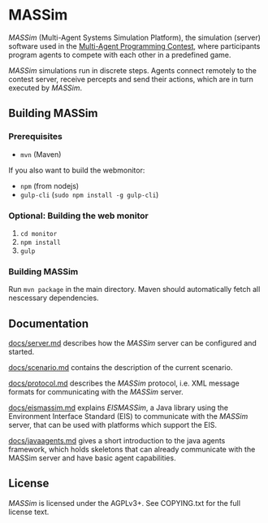 MASSim
======

_MASSim_ (Multi-Agent Systems Simulation Platform), the simulation (server)
software used in the
[Multi-Agent Programming Contest](https://multiagentcontest.org/),
where participants program agents to compete with each other in a
predefined game.

_MASSim_ simulations run in discrete steps. Agents connect remotely to the
contest server, receive percepts and send their actions, which are in turn
executed by _MASSim_.

Building MASSim
---------------

### Prerequisites

* `mvn` (Maven)

If you also want to build the webmonitor:

* `npm` (from nodejs)
* `gulp-cli` (`sudo npm install -g gulp-cli`)

### Optional: Building the web monitor

1. `cd monitor`
2. `npm install`
3. `gulp`

### Building MASSim

Run `mvn package` in the main directory. Maven should automatically
fetch all nescessary dependencies.

Documentation
-------------

[docs/server.md](server.md) describes how the _MASSim_ server can be configured and started.

[docs/scenario.md](scenario.md) contains the description of the current scenario.

[docs/protocol.md](protocol.md) describes the _MASSim_ protocol, i.e. XML message formats for communicating with the _MASSim_ server.

[docs/eismassim.md](eismassim.md) explains _EISMASSim_, a Java library using the Environment Interface Standard (EIS) to communicate with the _MASSim_ server, that can be used with platforms which support the EIS.

[docs/javaagents.md](javaagents.md) gives a short introduction to the java agents framework, which holds skeletons that can already communicate with the MASSim server and have basic agent capabilities.

License
-------

_MASSim_ is licensed under the AGPLv3+. See COPYING.txt for the full
license text.
